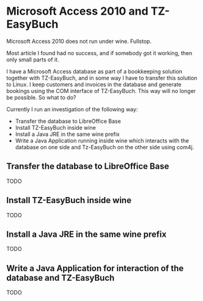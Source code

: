 # Microsoft Access 2010 and TZ-EasyBuch

Microsoft Access 2010 does not run under wine. Fullstop.

Most article I found had no success, and if somebody got it working, then only small parts of it.

I have a Microsoft Access database as part of a bookkeeping solution together with TZ-EasyBuch, and in some way I have to transfer this solution to Linux. I keep customers and invoices in the database and generate bookings using the COM interface of TZ-EasyBuch. This way will no longer be possible. So what to do?

Currently I run an investigation of the following way:

* Transfer the database to LibreOffice Base
* Install TZ-EasyBuch inside wine
* Install a Java JRE in the same wine prefix
* Write a Java Application running inside wine which interacts with the database on one side and Tz-EasyBuch on the other side using com4j.

## Transfer the database to LibreOffice Base

TODO

## Install TZ-EasyBuch inside wine

TODO

## Install a Java JRE in the same wine prefix

TODO

## Write a Java Application for interaction of the database and TZ-EasyBuch

TODO

